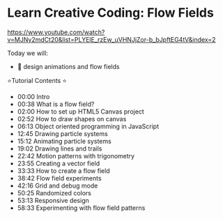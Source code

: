# Learn Creative Coding: Flow Fields

https://www.youtube.com/watch?v=MJNy2mdCt20&list=PLYElE_rzEw_uVHNJjZor-b_bJpftEG4tV&index=2

Today we will:

- 🎨 design animations and flow fields

⭐️Tutorial Contents ⭐️

- 00:00 Intro
- 00:38 What is a flow field?
- 02:00 How to set up HTML5 Canvas project
- 02:52 How to draw shapes on canvas
- 06:13 Object oriented programming in JavaScript
- 12:45 Drawing particle systems
- 15:12 Animating particle systems
- 19:02 Drawing lines and trails
- 22:42 Motion patterns with trigonometry
- 23:55 Creating a vector field
- 33:33 How to create a flow field
- 38:42 Flow field experiments
- 42:16 Grid and debug mode
- 50:25 Randomized colors
- 53:13 Responsive design
- 58:33 Experimenting with flow field patterns
